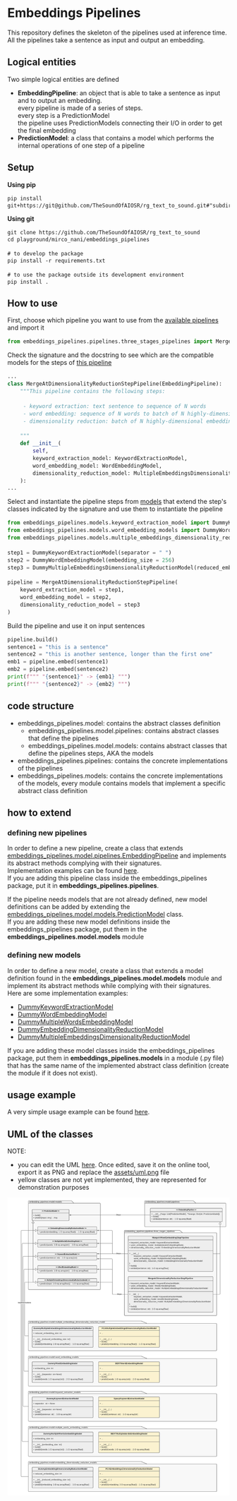 # Embeddings Pipelines
This repository defines the skeleton of the pipelines used at inference time.  
All the pipelines take a sentence as input and output an embedding.

## Logical entities
Two simple logical entities are defined
* **EmbeddingPipeline**: an object that is able to take a sentence as input and to output an embedding.  
every pipeline is made of a series of steps.  
every step is a PredictionModel  
the pipeline uses PredictionModels connecting their I/O in order to get the final embedding
* **PredictionModel**: a class that contains a model which performs the internal operations of one step of a pipeline

## Setup
**Using pip**  
``` 
pip install git+https://git@github.com/TheSoundOfAIOSR/rg_text_to_sound.git#"subdirectory=playground/mirco_nani/embeddings_pipelines" 
```

**Using git**  
``` 
git clone https://github.com/TheSoundOfAIOSR/rg_text_to_sound
cd playground/mirco_nani/embeddings_pipelines

# to develop the package
pip install -r requirements.txt

# to use the package outside its development environment
pip install .
```


## How to use
First, choose which pipeline you want to use from the [available pipelines](src/embeddings_pipelines/pipelines) and import it
```python
from embeddings_pipelines.pipelines.three_stages_pipelines import MergeAtDimensionalityReductionStepPipeline
```

Check the signature and the docstring to see which are the compatible models for the steps of [this pipeline](src/embeddings_pipelines/pipelines/three_stages_pipeline.py)
```python
...
class MergeAtDimensionalityReductionStepPipeline(EmbeddingPipeline):
    """This pipeline contains the following steps:
    
     - keyword extraction: text sentence to sequence of N words
     - word embedding: sequence of N words to batch of N highly-dimensional embeddings
     - dimensionality reduction: batch of N highly-dimensional embeddings to single low-dimensional embedding

    """
    def __init__(
        self, 
        keyword_extraction_model: KeywordExtractionModel,
        word_embedding_model: WordEmbeddingModel,
        dimensionality_reduction_model: MultipleEmbeddingsDimensionalityReductionModel
    ):
...
```

Select and instantiate the pipeline steps from [models](src/embeddings_pipelines/models/) that extend the step's classes indicated by the signature and use them to instantiate the pipeline
```python
from embeddings_pipelines.models.keyword_extraction_model import DummyKeywordExtractionModel
from embeddings_pipelines.models.word_embedding_models import DummyWordEmbeddingModel
from embeddings_pipelines.models.multiple_embeddings_dimensionality_reduction_model import DummyMultipleEmbeddingsDimensionalityReductionModel

step1 = DummyKeywordExtractionModel(separator = " ")
step2 = DummyWordEmbeddingModel(embedding_size = 256)
step3 = DummyMultipleEmbeddingsDimensionalityReductionModel(reduced_embedding_size=16)
    
pipeline = MergeAtDimensionalityReductionStepPipeline(
    keyword_extraction_model = step1,
    word_embedding_model = step2,
    dimensionality_reduction_model = step3
)
```
Build the pipeline and use it on input sentences
```python
pipeline.build()
sentence1 = "this is a sentence"
sentence2 = "this is another sentence, longer than the first one"
emb1 = pipeline.embed(sentence1)
emb2 = pipeline.embed(sentence2)
print(f""" "{sentence1}" -> {emb1} """)
print(f""" "{sentence2}" -> {emb2} """)
```

## code structure
* embeddings_pipelines.model: contains the abstract classes definition
    + embeddings_pipelines.model.pipelines: contains abstract classes that define the pipelines
    + embeddings_pipelines.model.models: contains abstract classes that define the pipelines steps, AKA the models
* embeddings_pipelines.pipelines: contains the concrete implementations of the pipelines
* embeddings_pipelines.models: contains the concrete implementations of the models, every module contains models that implement a specific abstract class definition

## how to extend
### defining new pipelines
In order to define a new pipeline, create a class that extends [embeddings_pipelines.model.pipelines.EmbeddingPipeline](src/embeddings_pipelines/model/pipelines.py) and implements its abstract methods complying with their signatures.  
Implementation examples can be found [here](src/embeddings_pipelines/pipelines/three_stages_pipelines.py).  
If you are adding this pipeline class inside the embeddings_pipelines package, put it in **embeddings_pipelines.pipelines**.  
  
If the pipeline needs models that are not already defined, new model definitions can be added by extending the [embeddings_pipelines.model.models.PredictionModel](src/embeddings_pipelines/model/models.py) class.  
If you are adding these new model definitions inside the embeddings_pipelines package, put them in the **embeddings_pipelines.model.models** module  
  
### defining new models  
In order to define a new model, create a class that extends a model definition found in the **embeddings_pipelines.model.models** module and implement its abstract methods while complying with their signatures.  
Here are some implementation examples:
* [DummyKeywordExtractionModel](src/embeddings_pipelines/models/keyword_extraction_models.py)
* [DummyWordEmbeddingModel](src/embeddings_pipelines/models/word_embedding_models.py)
* [DummyMultipleWordsEmbeddingModel](src/embeddings_pipelines/models/multiple_words_embedding_models.py)
* [DummyEmbeddingDimensionalityReductionModel](src/embeddings_pipelines/models/multiple_embeddings_dimensionality_reduction_model.py)
* [DummyMultipleEmbeddingsDimensionalityReductionModel](src/embeddings_pipelines/models/multiple_embeddings_dimensionality_reduction_model.py)

If you are adding these model classes inside the embeddings_pipelines package, put them in **embeddings_pipelines.models** in a module (.py file) that has the same name of the implemented abstract class definition (create the module if it does not exist).  

## usage example
A very simple usage example can be found [here](src/embeddings_pipelines/embeddings_pipelines_sample_usage.py). 

## UML of the classes
NOTE: 
* you can edit the UML [here](https://lucid.app/lucidchart/invitations/accept/10b794c9-037d-4437-ac1a-96103aaf9037). Once edited, save it on the online tool, export it as PNG and replace the [assets/uml.png](assets/uml.png) file
* yellow classes are not yet implemented, they are represented for demonstration purposes  
  
![UML](assets/uml.png)
